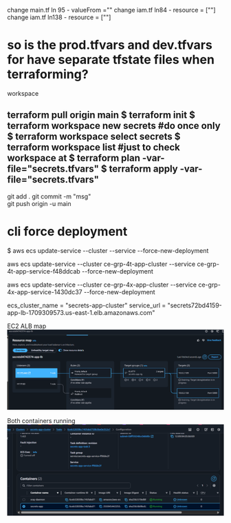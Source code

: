 change main.tf ln 95 - valueFrom =""
change iam.tf ln84 - resource = [""]
change iam.tf ln138 - resource = [""]

# so is the prod.tfvars and dev.tfvars for have separate tfstate files when terraforming?
workspace

terraform pull origin main
$ terraform init
$ terraform workspace new secrets #do once only
$ terraform workspace select secrets
$ terraform workspace list #just to check workspace at
$ terraform plan -var-file="secrets.tfvars"
$ terraform apply -var-file="secrets.tfvars"
----------------------------------------------------

git add .
git commit -m "msg"  
git push origin -u main


# cli force deployment
$ aws ecs update-service --cluster <cluster-name> --service <service-name> --force-new-deployment

aws ecs update-service --cluster ce-grp-4t-app-cluster --service ce-grp-4t-app-service-f48ddcab --force-new-deployment

aws ecs update-service --cluster ce-grp-4x-app-cluster --service ce-grp-4x-app-service-1430dc37 --force-new-deployment

ecs_cluster_name = "secrets-app-cluster"
service_url = "secrets72bd4159-app-lb-1709309573.us-east-1.elb.amazonaws.com"

EC2 ALB map
![ALB](image.png)

Both containers running
![BothContainers](image-1.png)